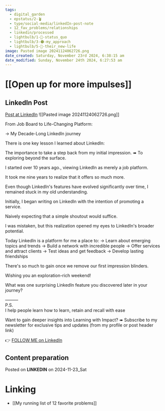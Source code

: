 ```yaml
---
tags:
  - digital_garden
  - epstatus/2-🪴
  - type/social-media/linkedIn-post-note
  - 12_fav_problems/relationships
  - linkedin/processed
  - lightbulb/1-🔴-status_quo
  - lightbulb/3-🟠-my_approach
  - lightbulb/5-🔵-their_new-life
image: Pasted image 20241124062726.png
date_created: Saturday, November 23rd 2024, 6:38:15 am
date_modified: Sunday, November 24th 2024, 6:27:53 am
---
```

# [[Open up for more impulses]]
## LinkedIn Post
[Post at LinkedIn](https://www.linkedin.com/posts/sebastiankamilli_from-job-board-to-life-changing-platform-activity-7265982632457342976-OIYv?utm_source=share&utm_medium=member_desktop)
![[Pasted image 20241124062726.png]]

From Job Board to Life-Changing Platform:

→ My Decade-Long LinkedIn journey

There is one key lesson I learned about LinkedIn:

The importance to take a step back from my initial impression.
➠ To exploring beyond the surface.

I started over 10 years ago., 
viewing LinkedIn as merely a job platform.

It took me nine years to realize that it offers so much more.

Even though LinkedIn's features have evolved significantly over time,
I remained stuck in my old understanding.

Initially, I began writing on LinkedIn with the intention of promoting a service. 

Naively expecting that a simple shoutout would suffice.

I was mistaken, 
but this realization opened my eyes to LinkedIn's broader potential.

Today LinkedIn is a platform for me a place to: 
→ Learn about emerging topics and trends
→ Build a network with incredible people
→ Offer services and attract clients
→ Test ideas and get feedback
→ Develop lasting friendships

There's so much to gain once we remove our first impression blinders.

Wishing you an exploration-rich weekend!

What was one surprising LinkedIn feature 
you discovered later in your journey?

———  
P.S.  
I help people learn how to learn, retain and recall with ease

Want to gain deeper insights into Learning with Impact?
➠ Subscribe to my newsletter for exclusive tips and updates
(from my profile or post header link)

👉 [FOLLOW ME on LinkedIn](https://www.linkedin.com/comm/mynetwork/discovery-see-all?usecase=PEOPLE_FOLLOWS&followMember=sebastiankamilli)

## Content preparation

Posted on **LINKEDIN** on 2024-11-23_Sat
# Linking
+ [[My running list of 12 favorite problems]]